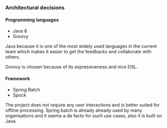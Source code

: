 ### Architectural decisions

#### Programming languages

- Java 8
- Groovy

Java because it is one of the most widely used languages in the current team
which makes it easier to get the feedbacks and collaborate with others.

Groovy is chosen`because of its expressiveness and nice DSL.


#### Framework

- Spring Batch
- Spock

The project does not require any user interactions and is better suited for
offline processing. Spring batch is already already used by many organisations
and it seems a de facto for such use cases, also it is built on Java.